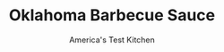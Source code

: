 ---
layout: ../../layouts/MarkdownPostLayout.astro
title: Oklahoma Barbecue Sauce
author: America's Test Kitchen
pubDate: 2023-03-15
description: "Oklahoma Barbecued Chopped Pork is not complete without authentic Barbecue Sauce."
image_url: https://res.cloudinary.com/hksqkdlah/image/upload/ar_1:1,c_fill,dpr_2.0,f_auto,fl_lossy.progressive.strip_profile,g_faces:auto,q_auto:low,w_344/8737_sfs-choppedporksandwich-27-280027
tags: ["American","Southern","Sauces"]
calories: 562
protein: 
carbohydrates: 13
fats: 
fiber: 
ingredients: ["1 tablespoon, vegetable oil","1/2 , small onion, chopped fine","1 tablespoon, tomato paste","2 teaspoons, paprika","1 cup, ketchup","3/4 cup, cider vinegar","3 tablespoons, brown sugar","1 tablespoon, Worcestershire sauce","1/2 teaspoon, celery salt"]
serves: 8
time: "45 minutes"
instructions: ["SAUTE ONION Heat oil in medium saucepan over medium heat until shimmering. Add onion and cook until softened, about 3 minutes. Stir in tomato paste and paprika and cook until paste begins to darken, about 1 minute.","SIMMER SAUCE Add ketchup, vinegar, brown sugar, Worcestershire, and celery salt and bring to boil. Reduce heat to medium-low and simmer until slightly thickened, 8 to 10 minutes. Transfer to bowl and let cool to room temperature. Season with salt and pepper. Serve. (Sauce can be refrigerated in airtight container for 5 days.)"]
nutrition: ["162 mg Potassium","15 mg Phosphorus","15 mg Calcium","8 mg Magnesium","311 mg Sodium","1 g Fat","1 g Monounsaturated","2 mg Vitamin C","4 µg Folate (food)","10 g Sugars","2 µg Vitamin K","48 g Water","13 g Carbs","4 µg Folate equivalent (total)","1 mg Vitamin E","23 µg Vitamin A","70 kcal Energy","3 g Sugars, added","562 calories"]
notes: "Oklahoma’s sharp, tangy sauce is always served on the side."
---